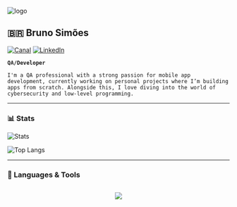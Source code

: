 ![logo](https://i.postimg.cc/MGMHX1Nc/duomo-milano-vista-dal-basso.jpg)
<div align="left">

## 🇧🇷 Bruno Simões 

[![Canal](https://img.shields.io/badge/YouTube-FF0000?style=for-the-badge&logo=youtube&logoColor=white)](https://www.youtube.com/@brunokoiyae) 
[![LinkedIn](https://img.shields.io/badge/linkedin-%230077B5.svg?style=for-the-badge&logo=linkedin&logoColor=white)](https://www.linkedin.com/in/brunosimoes1/)

**`QA/Developer`**

```I'm a QA professional with a strong passion for mobile app development, currently working on personal projects where I’m building apps from scratch. Alongside this, I love diving into the world of cybersecurity and low-level programming.```

---

### 📊 Stats

![Stats](https://github-readme-stats.vercel.app/api?username=koiyae&show_icons=true&theme=radical)

![Top Langs](https://github-readme-stats.vercel.app/api/top-langs/?username=koiyae&layout=compact&exclude_repo=dotfiles-gruvbox,dotfiles,dotfiles-blue,temperatureRestAPI)



</div>

<div align="left">

---

### 🤖 Languages & Tools

</div>

<div align="left" style="margin-bottom: 40px;">

<div style="display: flex; flex-wrap: wrap; justify-content: space-evenly;">
    <p align="left">
        <a href="https://skillicons.dev">
            <img src="https://skillicons.dev/icons?i=androidstudio,kotlin,react,c,py,flask,sqlite,selenium,js,html,css,vue,git,linux,azure,figma&perline=8" />
        </a>
    </p>
</div>

</div>

<div align="left">

